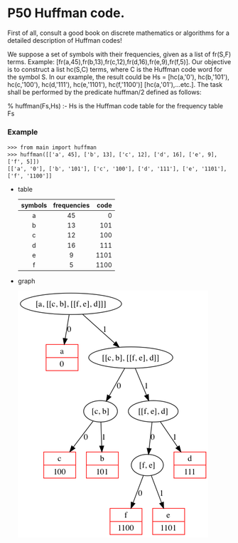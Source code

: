 # P50 Huffman code.

First of all, consult a good book on discrete mathematics or algorithms for a detailed description of Huffman codes!

We suppose a set of symbols with their frequencies, given as a list of fr(S,F) terms. Example: [fr(a,45),fr(b,13),fr(c,12),fr(d,16),fr(e,9),fr(f,5)]. Our objective is to construct a list hc(S,C) terms, where C is the Huffman code word for the symbol S. In our example, the result could be Hs = [hc(a,'0'), hc(b,'101'), hc(c,'100'), hc(d,'111'), hc(e,'1101'), hc(f,'1100')] [hc(a,'01'),...etc.]. The task shall be performed by the predicate huffman/2 defined as follows: 

% huffman(Fs,Hs) :- Hs is the Huffman code table for the frequency table Fs

### Example

```
>>> from main import huffman
>>> huffman([['a', 45], ['b', 13], ['c', 12], ['d', 16], ['e', 9], ['f', 5]])
[['a', '0'], ['b', '101'], ['c', '100'], ['d', '111'], ['e', '1101'], ['f', '1100']]
```

* table

	| symbols | frequencies| code  |
	| :-----: | :--------: | ----: |
	| a       | 45         | 0     |
	| b       | 13         | 101   |
	| c       | 12         | 100   |
	| d       | 16         | 111   |
	| e       | 9          | 1101  |
	| f       | 5          | 1100  |

* graph

	![graph](doc/example.png)
